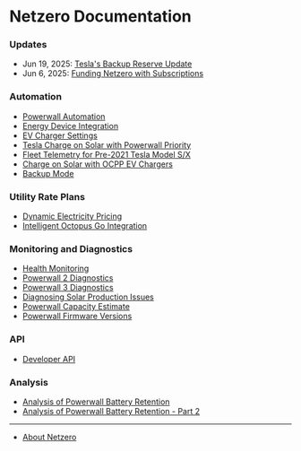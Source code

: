 # Netzero Documentation

### Updates
 - Jun 19, 2025: [Tesla's Backup Reserve Update](https://www.netzero.energy/docs/backup_reserve_update)
 - Jun 6, 2025: [Funding Netzero with Subscriptions](https://www.netzero.energy/docs/subscription)

### Automation

- [Powerwall Automation](https://www.netzero.energy/docs/automation)
- [Energy Device Integration](https://www.netzero.energy/docs/enode)
- [EV Charger Settings](https://www.netzero.energy/docs/ev_charger_settings)
- [Tesla Charge on Solar with Powerwall Priority](https://www.netzero.energy/docs/charge_on_solar_tesla)
- [Fleet Telemetry for Pre-2021 Tesla Model S/X](https://docs.netzero.energy/docs/ev_charging/FleetTelemetryModelSX)
- [Charge on Solar with OCPP EV Chargers](https://www.netzero.energy/docs/charge_on_solar)
- [Backup Mode](https://www.netzero.energy/docs/backup_mode)

### Utility Rate Plans

- [Dynamic Electricity Pricing](https://www.netzero.energy/docs/tariffs)
- [Intelligent Octopus Go Integration](https://www.netzero.energy/docs/intelligent_octopus_go)

### Monitoring and Diagnostics

- [Health Monitoring](https://www.netzero.energy/docs/alerting)
- [Powerwall 2 Diagnostics](https://www.netzero.energy/docs/diagnostics/powerwall2)
- [Powerwall 3 Diagnostics](https://www.netzero.energy/docs/diagnostics/powerwall3)
- [Diagnosing Solar Production Issues](https://www.netzero.energy/docs/diagnostics/solar_production)
- [Powerwall Capacity Estimate](https://www.netzero.energy/docs/capacity_estimate)
- [Powerwall Firmware Versions](https://www.netzero.energy/firmware_versions)

### API

- [Developer API](https://www.netzero.energy/docs/api)

### Analysis

- [Analysis of Powerwall Battery Retention](https://www.netzero.energy/content/2025-02/powerwall-analysis)
- [Analysis of Powerwall Battery Retention - Part 2](https://www.netzero.energy/content/2025-10/powerwall-analysis-2)

---

- [About Netzero](https://www.netzero.energy)
